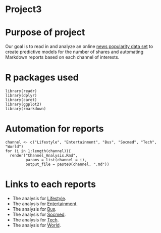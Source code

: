# Project3

# Purpose of project
Our goal is to read in and analyze an online [news popularity data set](https://archive.ics.uci.edu/ml/datasets/Online+News+Popularity) to create predictive models for the number of shares and automating Markdown reports based on each channel of interests.

# R packages used
```{r}
library(readr)
library(dplyr)
library(caret)
library(ggplot2)
library(rmarkdown)
```

# Automation for reports
```{r}
channel <- c("Lifestyle", "Entertainment", "Bus", "Socmed", "Tech", "World")
for (i in 1:length(channel)){
  render("Channel_Analysis.Rmd", 
         params = list(channel = i), 
         output_file = paste0(channel, ".md"))
```
# Links to each reports
+ The analysis for [Lifestyle](LifestyleAnalysis.html).
+ The analysis for [Entertainment](EntertainmentAnalysis.html).
+ The analysis for [Bus](Bus.html).
+ The analysis for [Socmed](Socmed.html).
+ The analysis for [Tech](Tech.html).
+ The analysis for [World](World.html).
